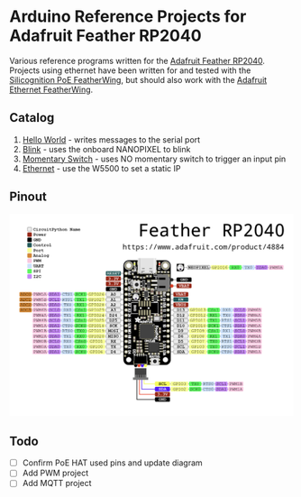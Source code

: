 # Arduino Reference Projects for Adafruit Feather RP2040

Various reference programs written for the [Adafruit Feather RP2040](https://www.adafruit.com/product/4884). Projects using ethernet have been written for and tested with the [Silicognition PoE FeatherWing](https://silicognition.com/Products/poe-featherwing/), but should also work with the [Adafruit Ethernet FeatherWing](https://www.adafruit.com/product/3201).

## Catalog

1. [Hello World](/hello_world) - writes messages to the serial port
1. [Blink](/blink) - uses the onboard NANOPIXEL to blink
1. [Momentary Switch](/momentary_switch) - uses NO momentary switch to trigger an input pin
1. [Ethernet](/ethernet) - use the W5500 to set a static IP

## Pinout

![Feather RP2040 Pinout Diagram](/assets/feather_rp2040_pinout.png)

## Todo

- [ ] Confirm PoE HAT used pins and update diagram
- [ ] Add PWM project
- [ ] Add MQTT project
